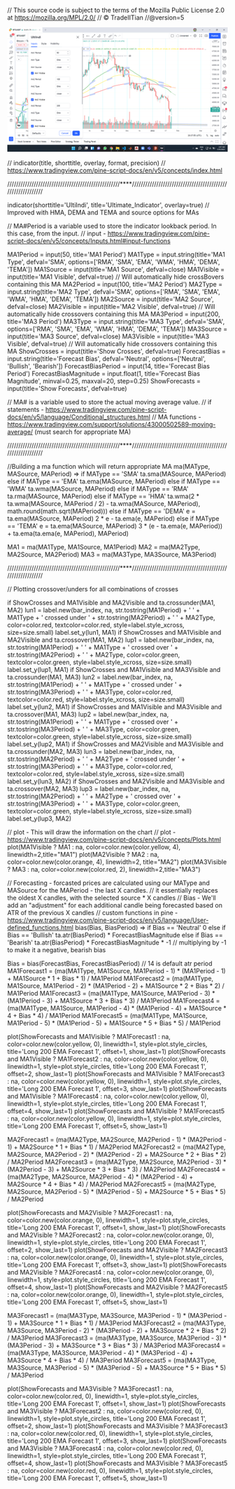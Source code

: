 // This source code is subject to the terms of the Mozilla Public License 2.0 at https://mozilla.org/MPL/2.0/
// © TradeIITian
//@version=5

![](Images/Screenshot%20(170).png)

// indicator(title, shorttitle, overlay, format, precision)
// https://www.tradingview.com/pine-script-docs/en/v5/concepts/index.html

///////////////////////////////////////////////////****///////////////////////////////////////////////////////////

indicator(shorttitle='UltiIndi', title='Ultimate_Indicator', overlay=true)  // Improved with HMA, DEMA and TEMA and source options for MAs

// MA#Period is a variable used to store the indicator lookback period.  In this case, from the input.
// input - https://www.tradingview.com/pine-script-docs/en/v5/concepts/Inputs.html#input-functions

MA1Period = input(50, title='MA1 Period')
MA1Type = input.string(title='MA1 Type', defval='SMA', options=['RMA', 'SMA', 'EMA', 'WMA', 'HMA', 'DEMA', 'TEMA'])
MA1Source = input(title='MA1 Source', defval=close)
MA1Visible = input(title='MA1 Visible', defval=true)  // Will automatically hide crossBovers containing this MA
MA2Period = input(100, title='MA2 Period')
MA2Type = input.string(title='MA2 Type', defval='SMA', options=['RMA', 'SMA', 'EMA', 'WMA', 'HMA', 'DEMA', 'TEMA'])
MA2Source = input(title='MA2 Source', defval=close)
MA2Visible = input(title='MA2 Visible', defval=true)  // Will automatically hide crossovers containing this MA
MA3Period = input(200, title='MA3 Period')
MA3Type = input.string(title='MA3 Type', defval='SMA', options=['RMA', 'SMA', 'EMA', 'WMA', 'HMA', 'DEMA', 'TEMA'])
MA3Source = input(title='MA3 Source', defval=close)
MA3Visible = input(title='MA3 Visible', defval=true)  // Will automatically hide crossovers containing this MA
ShowCrosses = input(title='Show Crosses', defval=true)
ForecastBias = input.string(title='Forecast Bias', defval='Neutral', options=['Neutral', 'Bullish', 'Bearish'])
ForecastBiasPeriod = input(14, title='Forecast Bias Period')
ForecastBiasMagnitude = input.float(1, title='Forecast Bias Magnitude', minval=0.25, maxval=20, step=0.25)
ShowForecasts = input(title='Show Forecasts', defval=true)


// MA# is a variable used to store the actual moving average value.
// if statements - https://www.tradingview.com/pine-script-docs/en/v5/language/Conditional_structures.html
// MA functions - https://www.tradingview.com/support/solutions/43000502589-moving-average/ (must search for appropriate MA)

///////////////////////////////////////////////////****///////////////////////////////////////////////////////////

//Building a ma function which will return appropriate MA
ma(MAType, MASource, MAPeriod) =>
    if MAType == 'SMA'
        ta.sma(MASource, MAPeriod)
    else
        if MAType == 'EMA'
            ta.ema(MASource, MAPeriod)
        else
            if MAType == 'WMA'
                ta.wma(MASource, MAPeriod)
            else
                if MAType == 'RMA'
                    ta.rma(MASource, MAPeriod)
                else
                    if MAType == 'HMA'
                        ta.wma(2 * ta.wma(MASource, MAPeriod / 2) - ta.wma(MASource, MAPeriod), math.round(math.sqrt(MAPeriod)))
                    else
                        if MAType == 'DEMA'
                            e = ta.ema(MASource, MAPeriod)
                            2 * e - ta.ema(e, MAPeriod)
                        else
                            if MAType == 'TEMA'
                                e = ta.ema(MASource, MAPeriod)
                                3 * (e - ta.ema(e, MAPeriod)) + ta.ema(ta.ema(e, MAPeriod), MAPeriod)

MA1 = ma(MA1Type, MA1Source, MA1Period)
MA2 = ma(MA2Type, MA2Source, MA2Period)
MA3 = ma(MA3Type, MA3Source, MA3Period)

///////////////////////////////////////////////////****///////////////////////////////////////////////////////////

// Plotting crossover/unders for all combinations of crosses

if ShowCrosses and MA1Visible and MA2Visible and ta.crossunder(MA1, MA2)
    lun1 = label.new(bar_index, na, str.tostring(MA1Period) + ' ' + MA1Type + ' crossed under ' + str.tostring(MA2Period) + ' ' + MA2Type, color=color.red, textcolor=color.red, style=label.style_xcross, size=size.small)
    label.set_y(lun1, MA1)
if ShowCrosses and MA1Visible and MA2Visible and ta.crossover(MA1, MA2)
    lup1 = label.new(bar_index, na, str.tostring(MA1Period) + ' ' + MA1Type + ' crossed over ' + str.tostring(MA2Period) + ' ' + MA2Type, color=color.green, textcolor=color.green, style=label.style_xcross, size=size.small)
    label.set_y(lup1, MA1)
if ShowCrosses and MA1Visible and MA3Visible and ta.crossunder(MA1, MA3)
    lun2 = label.new(bar_index, na, str.tostring(MA1Period) + ' ' + MA1Type + ' crossed under ' + str.tostring(MA3Period) + ' ' + MA3Type, color=color.red, textcolor=color.red, style=label.style_xcross, size=size.small)
    label.set_y(lun2, MA1)
if ShowCrosses and MA1Visible and MA3Visible and ta.crossover(MA1, MA3)
    lup2 = label.new(bar_index, na, str.tostring(MA1Period) + ' ' + MA1Type + ' crossed over ' + str.tostring(MA3Period) + ' ' + MA3Type, color=color.green, textcolor=color.green, style=label.style_xcross, size=size.small)
    label.set_y(lup2, MA1)
if ShowCrosses and MA2Visible and MA3Visible and ta.crossunder(MA2, MA3)
    lun3 = label.new(bar_index, na, str.tostring(MA2Period) + ' ' + MA2Type + ' crossed under ' + str.tostring(MA3Period) + ' ' + MA3Type, color=color.red, textcolor=color.red, style=label.style_xcross, size=size.small)
    label.set_y(lun3, MA2)
if ShowCrosses and MA2Visible and MA3Visible and ta.crossover(MA2, MA3)
    lup3 = label.new(bar_index, na, str.tostring(MA2Period) + ' ' + MA2Type + ' crossed over ' + str.tostring(MA3Period) + ' ' + MA3Type, color=color.green, textcolor=color.green, style=label.style_xcross, size=size.small)
    label.set_y(lup3, MA2)

// plot - This will draw the information on the chart
// plot - https://www.tradingview.com/pine-script-docs/en/v5/concepts/Plots.html
plot(MA1Visible ? MA1 : na, color=color.new(color.yellow, 4), linewidth=2,title="MA1")
plot(MA2Visible ? MA2 : na, color=color.new(color.orange, 4), linewidth=2, title="MA2")
plot(MA3Visible ? MA3 : na, color=color.new(color.red, 2), linewidth=2,title="MA3")



// Forecasting - forcasted prices are calculated using our MAType and MASource for the MAPeriod - the last X candles.
//              it essentially replaces the oldest X candles, with the selected source * X candles
// Bias - We'll add an "adjustment" for each additional candle being forecasted based on ATR of the previous X candles
// custom functions in  pine - https://www.tradingview.com/pine-script-docs/en/v5/language/User-defined_functions.html
bias(Bias, BiasPeriod) =>
    if Bias == 'Neutral'
        0
    else
        if Bias == 'Bullish'
            ta.atr(BiasPeriod) * ForecastBiasMagnitude
        else
            if Bias == 'Bearish'
                ta.atr(BiasPeriod) * ForecastBiasMagnitude * -1  // multiplying by -1 to make it a negative, bearish bias

Bias = bias(ForecastBias, ForecastBiasPeriod)  // 14 is default atr period
MA1Forecast1 = (ma(MA1Type, MA1Source, MA1Period - 1) * (MA1Period - 1) + MA1Source * 1 + Bias * 1) / MA1Period
MA1Forecast2 = (ma(MA1Type, MA1Source, MA1Period - 2) * (MA1Period - 2) + MA1Source * 2 + Bias * 2) / MA1Period
MA1Forecast3 = (ma(MA1Type, MA1Source, MA1Period - 3) * (MA1Period - 3) + MA1Source * 3 + Bias * 3) / MA1Period
MA1Forecast4 = (ma(MA1Type, MA1Source, MA1Period - 4) * (MA1Period - 4) + MA1Source * 4 + Bias * 4) / MA1Period
MA1Forecast5 = (ma(MA1Type, MA1Source, MA1Period - 5) * (MA1Period - 5) + MA1Source * 5 + Bias * 5) / MA1Period

plot(ShowForecasts and MA1Visible ? MA1Forecast1 : na, color=color.new(color.yellow, 0), linewidth=1, style=plot.style_circles, title='Long 200 EMA Forecast 1', offset=1, show_last=1)
plot(ShowForecasts and MA1Visible ? MA1Forecast2 : na, color=color.new(color.yellow, 0), linewidth=1, style=plot.style_circles, title='Long 200 EMA Forecast 1', offset=2, show_last=1)
plot(ShowForecasts and MA1Visible ? MA1Forecast3 : na, color=color.new(color.yellow, 0), linewidth=1, style=plot.style_circles, title='Long 200 EMA Forecast 1', offset=3, show_last=1)
plot(ShowForecasts and MA1Visible ? MA1Forecast4 : na, color=color.new(color.yellow, 0), linewidth=1, style=plot.style_circles, title='Long 200 EMA Forecast 1', offset=4, show_last=1)
plot(ShowForecasts and MA1Visible ? MA1Forecast5 : na, color=color.new(color.yellow, 0), linewidth=1, style=plot.style_circles, title='Long 200 EMA Forecast 1', offset=5, show_last=1)


MA2Forecast1 = (ma(MA2Type, MA2Source, MA2Period - 1) * (MA2Period - 1) + MA2Source * 1 + Bias * 1) / MA2Period
MA2Forecast2 = (ma(MA2Type, MA2Source, MA2Period - 2) * (MA2Period - 2) + MA2Source * 2 + Bias * 2) / MA2Period
MA2Forecast3 = (ma(MA2Type, MA2Source, MA2Period - 3) * (MA2Period - 3) + MA2Source * 3 + Bias * 3) / MA2Period
MA2Forecast4 = (ma(MA2Type, MA2Source, MA2Period - 4) * (MA2Period - 4) + MA2Source * 4 + Bias * 4) / MA2Period
MA2Forecast5 = (ma(MA2Type, MA2Source, MA2Period - 5) * (MA2Period - 5) + MA2Source * 5 + Bias * 5) / MA2Period

plot(ShowForecasts and MA2Visible ? MA2Forecast1 : na, color=color.new(color.orange, 0), linewidth=1, style=plot.style_circles, title='Long 200 EMA Forecast 1', offset=1, show_last=1)
plot(ShowForecasts and MA2Visible ? MA2Forecast2 : na, color=color.new(color.orange, 0), linewidth=1, style=plot.style_circles, title='Long 200 EMA Forecast 1', offset=2, show_last=1)
plot(ShowForecasts and MA2Visible ? MA2Forecast3 : na, color=color.new(color.orange, 0), linewidth=1, style=plot.style_circles, title='Long 200 EMA Forecast 1', offset=3, show_last=1)
plot(ShowForecasts and MA2Visible ? MA2Forecast4 : na, color=color.new(color.orange, 0), linewidth=1, style=plot.style_circles, title='Long 200 EMA Forecast 1', offset=4, show_last=1)
plot(ShowForecasts and MA2Visible ? MA2Forecast5 : na, color=color.new(color.orange, 0), linewidth=1, style=plot.style_circles, title='Long 200 EMA Forecast 1', offset=5, show_last=1)


MA3Forecast1 = (ma(MA3Type, MA3Source, MA3Period - 1) * (MA3Period - 1) + MA3Source * 1 + Bias * 1) / MA3Period
MA3Forecast2 = (ma(MA3Type, MA3Source, MA3Period - 2) * (MA3Period - 2) + MA3Source * 2 + Bias * 2) / MA3Period
MA3Forecast3 = (ma(MA3Type, MA3Source, MA3Period - 3) * (MA3Period - 3) + MA3Source * 3 + Bias * 3) / MA3Period
MA3Forecast4 = (ma(MA3Type, MA3Source, MA3Period - 4) * (MA3Period - 4) + MA3Source * 4 + Bias * 4) / MA3Period
MA3Forecast5 = (ma(MA3Type, MA3Source, MA3Period - 5) * (MA3Period - 5) + MA3Source * 5 + Bias * 5) / MA3Period

plot(ShowForecasts and MA3Visible ? MA3Forecast1 : na, color=color.new(color.red, 0), linewidth=1, style=plot.style_circles, title='Long 200 EMA Forecast 1', offset=1, show_last=1)
plot(ShowForecasts and MA3Visible ? MA3Forecast2 : na, color=color.new(color.red, 0), linewidth=1, style=plot.style_circles, title='Long 200 EMA Forecast 1', offset=2, show_last=1)
plot(ShowForecasts and MA3Visible ? MA3Forecast3 : na, color=color.new(color.red, 0), linewidth=1, style=plot.style_circles, title='Long 200 EMA Forecast 1', offset=3, show_last=1)
plot(ShowForecasts and MA3Visible ? MA3Forecast4 : na, color=color.new(color.red, 0), linewidth=1, style=plot.style_circles, title='Long 200 EMA Forecast 1', offset=4, show_last=1)
plot(ShowForecasts and MA3Visible ? MA3Forecast5 : na, color=color.new(color.red, 0), linewidth=1, style=plot.style_circles, title='Long 200 EMA Forecast 1', offset=5, show_last=1)





